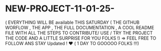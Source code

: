 # NEW-PROJECT-11-01-25-
( EVERYTHING WILL BE available THIS SATURDAY ( THE GITHUB WORFLOW , THE APP , THE FULL DOCUMENTATION , A COOL README FILE WITH ALL THE STEPS TO CONTRIBUTE/ USE / TRY THE PROJECT  THE CODE AND A LITTLE SURPRISE FOR YOU FOLKS !) 
=> FEEL FREE TO FOLLOW ANS STAY Updated ! ❤️    ( 1 DAY TO GOOOOO FOLKS !!!)
